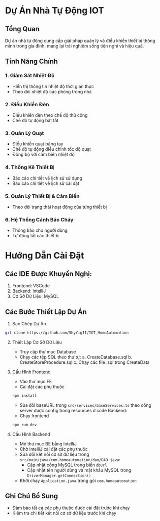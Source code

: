 # Dự Án Nhà Tự Động IOT

## Tổng Quan 
Dự án nhà tự động cung cấp giải pháp quản lý và điều khiển thiết bị thông minh trong gia đình, mang lại trải nghiệm sống tiện nghi và hiệu quả.

## Tính Năng Chính 

### 1. Giám Sát Nhiệt Độ 
- Hiển thị thông tin nhiệt độ thời gian thực
- Theo dõi nhiệt độ các phòng trong nhà

### 2. Điều Khiển Đèn 
- Điều khiển đèn theo chế độ thủ công
- Chế độ tự động bật tắt

### 3. Quản Lý Quạt
- Điều khiển quạt bằng tay
- Chế độ tự động điều chỉnh tốc độ quạt
- Đồng bộ với cảm biến nhiệt độ

### 4. Thống Kê Thiết Bị 
- Báo cáo chi tiết về lịch sử sử dụng
- Báo cáo chi tiết về lịch sử cài đặt 


### 5. Quản Lý Thiết Bị & Cảm Biến 
- Theo dõi trạng thái hoạt động của từng thiết bị

### 6. Hệ Thống Cảnh Báo Cháy
- Thông báo cho người dùng
- Tự động tắt các thiết bị 


# Hướng Dẫn Cài Đặt 

## Các IDE Được Khuyến Nghị:

1. Frontend: VSCode
2. Backend: IntelliJ
3. Cơ Sở Dữ Liệu: MySQL

## Các Bước Thiết Lập Dự Án

1. Sao Chép Dự Án

```sh
git clone https://github.com/ShyYigII/IOT_HomeAutomation
```

2. Thiết Lập Cơ Sở Dữ Liệu

   - Truy cập thư mục Database
   - Chạy các tệp SQL theo thứ tự:
     a. CreateDatabase.sql
     b. CreateStoreProcedure.sql
     c. Chạy các file .sql trong CreateData

3. Cấu Hình Frontend

   - Vào thư mục FE
   - Cài đặt các phụ thuộc

   ```sh
   npm install
   ```

   - Sửa đổi baseURL trong `src/services/baseServices.ts` theo cổng server được config trong resources ở code Backend:
   - Chạy frontend

   ```sh
   npm run dev
   ```

4. Cấu Hình Backend
   - Mở thư mục BE bằng IntelliJ
   - Chờ IntelliJ cài đặt các phụ thuộc
   - Sửa đổi kết nối cơ sở dữ liệu trong `src/main/java/com.homeautomation/dao/DAO.java`:
     - Cập nhật cổng MySQL trong biến `dbUrl`
     - Cập nhật tên người dùng và mật khẩu MySQL trong `DriverManager.getConnection()`
   - Khởi chạy `Application.java` trong gói `com.homeautomation`

## Ghi Chú Bổ Sung

- Đảm bảo tất cả các phụ thuộc được cài đặt trước khi chạy
- Kiểm tra chi tiết kết nối cơ sở dữ liệu trước khi chạy

